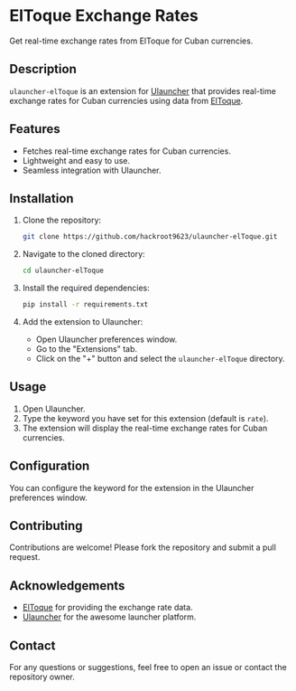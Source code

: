 # ElToque Exchange Rates

Get real-time exchange rates from ElToque for Cuban currencies.

## Description

`ulauncher-elToque` is an extension for [Ulauncher](https://ulauncher.io/) that provides real-time exchange rates for Cuban currencies using data from [ElToque](https://eltoque.com/).

## Features

- Fetches real-time exchange rates for Cuban currencies.
- Lightweight and easy to use.
- Seamless integration with Ulauncher.

## Installation

1. Clone the repository:

    ```bash
    git clone https://github.com/hackroot9623/ulauncher-elToque.git
    ```

2. Navigate to the cloned directory:

    ```bash
    cd ulauncher-elToque
    ```

3. Install the required dependencies:

    ```bash
    pip install -r requirements.txt
    ```

4. Add the extension to Ulauncher:

    - Open Ulauncher preferences window.
    - Go to the "Extensions" tab.
    - Click on the "+" button and select the `ulauncher-elToque` directory.

## Usage

1. Open Ulauncher.
2. Type the keyword you have set for this extension (default is `rate`).
3. The extension will display the real-time exchange rates for Cuban currencies.

## Configuration

You can configure the keyword for the extension in the Ulauncher preferences window.

## Contributing

Contributions are welcome! Please fork the repository and submit a pull request.

## Acknowledgements

- [ElToque](https://eltoque.com/) for providing the exchange rate data.
- [Ulauncher](https://ulauncher.io/) for the awesome launcher platform.

## Contact

For any questions or suggestions, feel free to open an issue or contact the repository owner.
